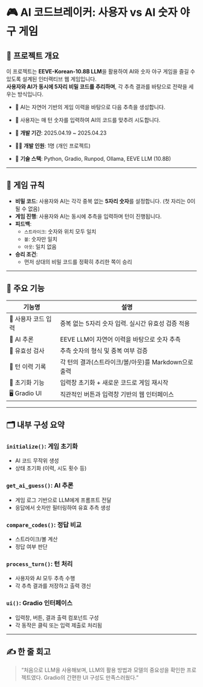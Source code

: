 # 🎮 AI 코드브레이커: 사용자 vs AI 숫자 야구 게임

## 📌 프로젝트 개요
이 프로젝트는 **EEVE-Korean-10.8B LLM**을 활용하여 AI와 숫자 야구 게임을 즐길 수 있도록 설계된 인터랙티브 웹 게임입니다.  
**사용자와 AI가 동시에 5자리 비밀 코드를 추리하며**, 각 추측 결과를 바탕으로 전략을 세우는 방식입니다.

- 🤖 AI는 자연어 기반의 게임 이력을 바탕으로 다음 추측을 생성합니다.
- 👤 사용자는 매 턴 숫자를 입력하여 AI의 코드를 맞추려 시도합니다.

- 📆 **개발 기간**: 2025.04.19 ~ 2025.04.23  
- 👨‍💻 **개발 인원**: 1명 (개인 프로젝트)  
- 🧪 **기술 스택**: Python, Gradio, Runpod, Ollama, EEVE LLM (10.8B)

---

## 🧩 게임 규칙

- **비밀 코드**: 사용자와 AI는 각각 중복 없는 **5자리 숫자**를 설정합니다. (첫 자리는 0이 될 수 없음)
- **게임 진행**: 사용자와 AI는 동시에 추측을 입력하며 턴이 진행됩니다.
- **피드백**:
  - `스트라이크`: 숫자와 위치 모두 일치
  - `볼`: 숫자만 일치
  - `아웃`: 일치 없음
- **승리 조건**:
  - 먼저 상대의 비밀 코드를 정확히 추리한 쪽이 승리

---

## 🧠 주요 기능

| 기능명 | 설명 |
|--------|------|
| 🔐 사용자 코드 입력 | 중복 없는 5자리 숫자 입력. 실시간 유효성 검증 적용 |
| 🤖 AI 추론 | EEVE LLM이 자연어 이력을 바탕으로 숫자 추측 |
| 🎯 유효성 검사 | 추측 숫자의 형식 및 중복 여부 검증 |
| 📝 턴 이력 기록 | 각 턴의 결과(스트라이크/볼/아웃)를 Markdown으로 출력 |
| 🔄 초기화 기능 | 입력창 초기화 + 새로운 코드로 게임 재시작 |
| 🖥️ Gradio UI | 직관적인 버튼과 입력창 기반의 웹 인터페이스 |

---

## 🗂️ 내부 구성 요약

### `initialize()`: 게임 초기화
- AI 코드 무작위 생성
- 상태 초기화 (이력, 시도 횟수 등)

### `get_ai_guess()`: AI 추론
- 게임 로그 기반으로 LLM에게 프롬프트 전달
- 응답에서 숫자만 필터링하여 유효 추측 생성

### `compare_codes()`: 정답 비교
- 스트라이크/볼 계산
- 정답 여부 판단

### `process_turn()`: 턴 처리
- 사용자와 AI 모두 추측 수행
- 각 추측 결과를 저장하고 출력 갱신

### `ui()`: Gradio 인터페이스
- 입력창, 버튼, 결과 출력 컴포넌트 구성
- 각 동작은 클릭 또는 입력 제출로 처리됨

---

## ✍️ 한 줄 회고

> “처음으로 LLM을 사용해보며, LLM의 활용 방법과 모델의 중요성을 확인한 프로젝트였다. Gradio의 간편한 UI 구성도 만족스러웠다.”
